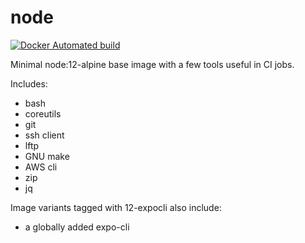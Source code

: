 # node

[![Docker Automated build](https://img.shields.io/docker/build/countingup/node.svg)](https://hub.docker.com/r/countingup/node/builds/)

Minimal node:12-alpine base image with a few tools useful in CI jobs.

Includes:
 - bash
 - coreutils
 - git
 - ssh client
 - lftp
 - GNU make
 - AWS cli
 - zip
 - jq

Image variants tagged with 12-expocli also include:
 - a globally added expo-cli

